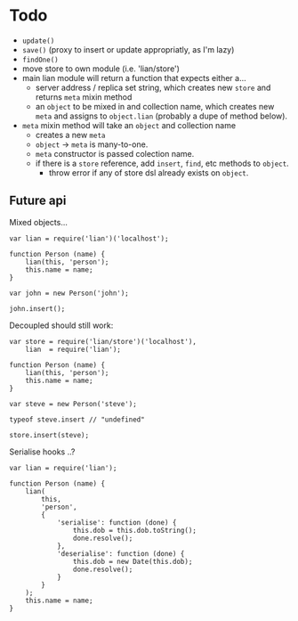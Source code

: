 # Todo

- `update()`
- `save()` (proxy to insert or update appropriatly, as I'm lazy)
- `findOne()`
- move store to own module (i.e. 'lian/store')
- main lian module will return a function that expects either a...
    - server address / replica set string, which creates new `store` and returns `meta` mixin method
    - an `object` to be mixed in and collection name, which creates new `meta` and assigns to `object.lian` (probably a dupe of method below).
- `meta` mixin method will take an `object` and collection name
    - creates a new `meta`
    - `object` -> `meta` is many-to-one.
    - `meta` constructor is passed colection name.
    - if there is a `store` reference, add `insert`, `find`, etc methods to `object`.
        - throw error if any of store dsl already exists on `object`.

## Future api

Mixed objects...

    var lian = require('lian')('localhost');

    function Person (name) {
        lian(this, 'person');
        this.name = name;
    }

    var john = new Person('john');

    john.insert();

Decoupled should still work:

    var store = require('lian/store')('localhost'),
        lian  = require('lian');

    function Person (name) {
        lian(this, 'person');
        this.name = name;
    }

    var steve = new Person('steve');

    typeof steve.insert // "undefined"

    store.insert(steve);


Serialise hooks ..?

    var lian = require('lian');

    function Person (name) {
        lian(
            this,
            'person',
            {
                'serialise': function (done) {
                    this.dob = this.dob.toString();
                    done.resolve();
                },
                'deserialise': function (done) {
                    this.dob = new Date(this.dob);
                    done.resolve();
                }
            }
        );
        this.name = name;
    }
